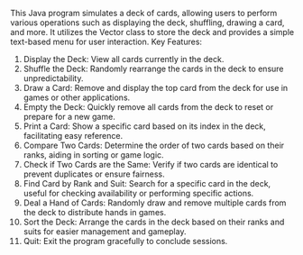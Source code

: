 This Java program simulates a deck of cards, allowing users to perform various operations such as displaying the deck, shuffling, drawing a card, and more. It utilizes the Vector class to store the deck and provides a simple text-based menu for user interaction.
Key Features:
1. Display the Deck: View all cards currently in the deck.
2. Shuffle the Deck: Randomly rearrange the cards in the deck to ensure unpredictability.
3. Draw a Card: Remove and display the top card from the deck for use in games or other applications.
4. Empty the Deck: Quickly remove all cards from the deck to reset or prepare for a new game.
5. Print a Card: Show a specific card based on its index in the deck, facilitating easy reference.
6. Compare Two Cards: Determine the order of two cards based on their ranks, aiding in sorting or game logic.
7. Check if Two Cards are the Same: Verify if two cards are identical to prevent duplicates or ensure fairness.
8. Find Card by Rank and Suit: Search for a specific card in the deck, useful for checking availability or performing specific actions.
9. Deal a Hand of Cards: Randomly draw and remove multiple cards from the deck to distribute hands in games.
10. Sort the Deck: Arrange the cards in the deck based on their ranks and suits for easier management and gameplay.
11. Quit: Exit the program gracefully to conclude sessions.
